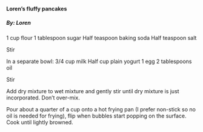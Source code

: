 **Loren’s fluffy pancakes**

##### By: Loren

1 cup flour
1 tablespoon sugar
Half teaspoon baking soda
Half teaspoon salt


Stir


In a separate bowl:
3/4 cup milk
Half cup plain yogurt
1 egg
2 tablespoons oil


Stir


Add dry mixture to wet mixture and gently stir until dry mixture is just incorporated. Don’t over-mix.

Pour about a quarter of a cup onto a hot frying pan (I prefer non-stick so no oil is needed for frying), flip when bubbles start popping on the surface. Cook until lightly browned.

